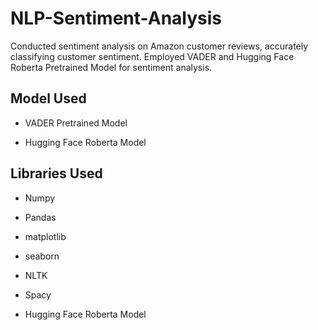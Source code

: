 # NLP-Sentiment-Analysis
Conducted sentiment analysis on Amazon customer reviews, accurately classifying customer sentiment. Employed VADER and Hugging Face Roberta Pretrained Model for sentiment analysis.


## Model Used

- VADER Pretrained Model

- Hugging Face Roberta Model


## Libraries Used

- Numpy

- Pandas

- matplotlib

- seaborn

- NLTK

- Spacy

- Hugging Face Roberta Model

